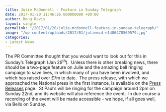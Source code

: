 ```yaml
---
title: Julie McDonnell - Feature in Sunday Telegraph
date: 2017-01-20 11:46:26.000000000 +00:00
author: Doug Davis
layout: single
permalink: "/2017/01/20/julie-mcdonnell-feature-in-sunday-telegraph/"
image: "/wp-content/uploads/2017/01/juliemcd-e1486478569579.jpg"
categories:
- Latest News
---
```

The PR Committee thought that you would want to look out for this in Sunday’s Telegraph (Jan 29<sup>th</sup>).  Unless there is other breaking news, there should be a two-page feature on Julie and the amazing bell ringing campaign to save lives, in which many of you have been involved, and which has raised over £7m to date.  The press release, with which we approached the National press in the first instance, is available on the [Press Releases](/press-releases/) page.  St Paul’s will be ringing for the campaign around 2pm on Sunday 22nd, and its website will also reference the event.  In due course a recording of the event will be made accessible - we hope, if all goes well, via Bells on Sunday.
